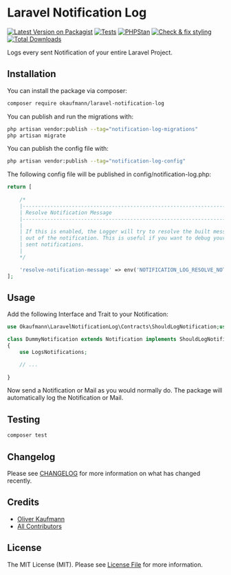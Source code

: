 # Laravel Notification Log

[![Latest Version on Packagist](https://img.shields.io/packagist/v/okaufmann/laravel-notification-log.svg?style=flat-square)](https://packagist.org/packages/okaufmann/laravel-notification-log)
[![Tests](https://github.com/okaufmann/laravel-notification-log/actions/workflows/run-tests.yml/badge.svg)](https://github.com/okaufmann/laravel-notification-log/actions/workflows/run-tests.yml)
[![PHPStan](https://github.com/okaufmann/laravel-notification-log/actions/workflows/phpstan.yml/badge.svg)](https://github.com/okaufmann/laravel-notification-log/actions/workflows/phpstan.yml)
[![Check & fix styling](https://github.com/okaufmann/laravel-notification-log/actions/workflows/php-code-style.yml/badge.svg)](https://github.com/okaufmann/laravel-notification-log/actions/workflows/php-code-style.yml)
[![Total Downloads](https://img.shields.io/packagist/dt/okaufmann/laravel-notification-log.svg?style=flat-square)](https://packagist.org/packages/okaufmann/laravel-notification-log)

Logs every sent Notification of your entire Laravel Project.

## Installation

You can install the package via composer:

```bash
composer require okaufmann/laravel-notification-log
```

You can publish and run the migrations with:

```bash
php artisan vendor:publish --tag="notification-log-migrations"
php artisan migrate
```

You can publish the config file with:

```bash
php artisan vendor:publish --tag="notification-log-config"
```

The following config file will be published in config/notification-log.php:

```php
return [
    
    /*
    |--------------------------------------------------------------------------
    | Resolve Notification Message
    |--------------------------------------------------------------------------
    |
    | If this is enabled, the Logger will try to resolve the built message
    | out of the notification. This is useful if you want to debug your
    | sent notifications.
    |
    */

    'resolve-notification-message' => env('NOTIFICATION_LOG_RESOLVE_NOTIFICATION_MESSAGE', false),
];
```

## Usage

Add the following Interface and Trait to your Notification:

```php
use Okaufmann\LaravelNotificationLog\Contracts\ShouldLogNotification;use Okaufmann\LaravelNotificationLog\Models\Concerns\LogsNotifications;

class DummyNotification extends Notification implements ShouldLogNotification
{
    use LogsNotifications;

    // ...
    
}
```

Now send a Notification or Mail as you would normally do. The package will automatically log the Notification or Mail.

## Testing

```bash
composer test
```

## Changelog

Please see [CHANGELOG](CHANGELOG.md) for more information on what has changed recently.

[//]: # (## Contributing)

[//]: # ()
[//]: # (Please see [CONTRIBUTING]&#40;CONTRIBUTING.md&#41; for details.)

## Credits

- [Oliver Kaufmann](https://github.com/okaufmann)
- [All Contributors](../../contributors)

## License

The MIT License (MIT). Please see [License File](LICENSE.md) for more information.
